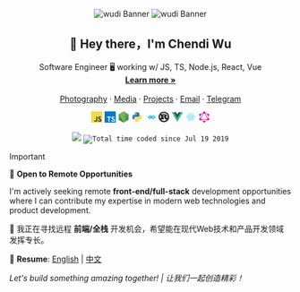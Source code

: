 <p align="center">
  <picture>
    <img src="https://readme-typing-svg.herokuapp.com?font=Fira+Code&center=true&lines=Welcome+to+my+GitHub" alt="wudi Banner">
    <img src="https://cdn.jsdelivr.net/gh/cdLab996/picture-lib/cdLab996/banner.jpeg" alt="wudi Banner">
  </picture>
  <h2 align="center">
    👋 Hey there，I'm Chendi Wu
  </h2>

  <p align="center">
    <!-- A full-stack engineer passionate about building products from the ground up. -->
    Software Engineer 🖥️ working w/ JS, TS, Node.js, React, Vue
    <br />
    <a href="https://notes-wudi.pages.dev/"><strong>Learn more »</strong></a>
    <br />
    <br />
    <a href="https://gallery-wudi.vercel.app">Photography</a>
    ·
    <a href="https://notes-wudi.pages.dev/media.html">Media</a>
    ·
    <a href="https://notes-wudi.pages.dev/projects">Projects</a>
    ·
    <!-- <a href="https://github.com/cdLab996">cdLab996</a>
    ·
    <a href="https://resume-wudi.pages.dev/en">Resume</a>
    · -->
    <a href="wuchendi96@gmail.com">Email</a>
    ·
    <a href="https://t.me/wuchendi">Telegram</a>
  </p>
  <p align="center">
    <picture>
      <code><img width="20" src="https://raw.githubusercontent.com/github/explore/main/topics/javascript/javascript.png"></code>
      <code><img width="20" src="https://raw.githubusercontent.com/github/explore/main/topics/typescript/typescript.png"></code>
      <code><img width="20" src="https://raw.githubusercontent.com/github/explore/main/topics/nodejs/nodejs.png"></code>
      <code><img width="20" src="https://raw.githubusercontent.com/github/explore/main/topics/python/python.png"></code>
      <code><img width="20" src="https://raw.githubusercontent.com/github/explore/main/topics/go/go.png"></code>
      <code><img width="20" src="https://raw.githubusercontent.com/github/explore/main/topics/rust/rust.png"></code>
      <code><img width="20" src="https://raw.githubusercontent.com/github/explore/main/topics/vue/vue.png"></code>
      <code><img width="20" src="https://raw.githubusercontent.com/github/explore/main/topics/react/react.png"></code>
      <code><img width="20" src="https://raw.githubusercontent.com/github/explore/main/topics/graphql/graphql.png"></code>
    </picture>
  </p>
  <p align="center">
    <picture>
      <code><img height="20" src="https://komarev.com/ghpvc/?username=WuChenDi"></code>
      <code><img src="https://wakatime.com/badge/user/3e742698-9e12-4c4e-8c88-1d9dba7e5557.svg" alt="Total time coded since Jul 19 2019" /></code>
    </picture>
  </p>
</p>

<!-- > [!IMPORTANT]
> Hey, I am considering looking for remote work opportunities. My resume is [here](https://resume-wudi.pages.dev/en), feel free to hit me up!
>
> 嘿，我正在考虑寻找远程工作机会，简历在 [这里](https://resume-wudi.pages.dev/zh)，欢迎来撩我！ -->

<!-- > [!IMPORTANT]
> 🔍 **Currently seeking remote opportunities** as a Full-Stack Developer
>
> 📋 [View Resume](https://resume-wudi.pages.dev/en) | [查看简历](https://resume-wudi.pages.dev/zh)
> 💌 [wuchendi96@gmail.com](mailto:wuchendi96@gmail.com) | [Telegram](https://t.me/wuchendi)

> [!TIP]
> ### 🌟 Open for Remote Collaboration
>
> **What I bring to the table:**
> - 🚀 Full-stack development expertise
> - 🛠️ Modern web technologies (JS/TS, React, Vue, Node.js, Python, Go, Rust)
> - 📱 Product-minded engineering approach
> - 🌍 Remote-first mindset with excellent communication skills
>
> **Ready to chat?**
> 📄 [Resume](https://resume-wudi.pages.dev/en) | [简历](https://resume-wudi.pages.dev/zh)
> ✉️ [wuchendi96@gmail.com](mailto:wuchendi96@gmail.com) | 💬 [Telegram](https://t.me/wuchendi)
>
> *Let's build something amazing together! | 让我们一起创造精彩！* -->

> [!IMPORTANT]
> 🚀 **Open to Remote Opportunities**
>
> I'm actively seeking remote **front-end/full-stack** development opportunities where I can contribute my expertise in modern web technologies and product development.
>
> 🌟 我正在寻找远程 **前端/全栈** 开发机会，希望能在现代Web技术和产品开发领域发挥专长。
>
> 📄 **Resume**: [English](https://resume-wudi.pages.dev/en) | [中文](https://resume-wudi.pages.dev/zh)
>
> *Let's build something amazing together! | 让我们一起创造精彩！*

<!-- [![WuChenDi's github stats](https://github-readme-stats.vercel.app/api?username=WuChenDi&show_icons=true&include_all_commits=true")](https://github.com/WuChenDi?tab=repositories&q=&type=source) -->

<!-- - Ethereum: [wuchendi.eth](https://etherscan.io/address/0xdef9b12373b310ff695cd9e944e10d8a69142896)
- PayPal: [wuchendi](https://www.paypal.com/paypalme/wuchendi) -->
